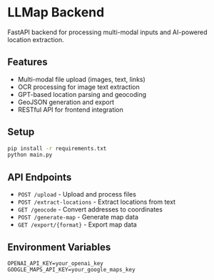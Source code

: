 # LLMap Backend

FastAPI backend for processing multi-modal inputs and AI-powered location extraction.

## Features

- Multi-modal file upload (images, text, links)
- OCR processing for image text extraction
- GPT-based location parsing and geocoding
- GeoJSON generation and export
- RESTful API for frontend integration

## Setup

```bash
pip install -r requirements.txt
python main.py
```

## API Endpoints

- `POST /upload` - Upload and process files
- `POST /extract-locations` - Extract locations from text
- `GET /geocode` - Convert addresses to coordinates
- `POST /generate-map` - Generate map data
- `GET /export/{format}` - Export map data

## Environment Variables

```
OPENAI_API_KEY=your_openai_key
GOOGLE_MAPS_API_KEY=your_google_maps_key
```